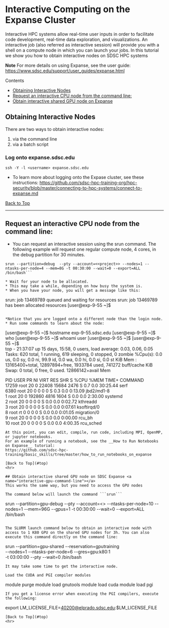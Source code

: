 # Interactive Computing on the Expanse Cluster
Interactive HPC systems allow real-time user inputs in order to facilitate code development, real-time data exploration, and visualizations. An interactive job (also referred as interactive session) will provide you with a shell on a compute node in which you can launch your jobs. In this tutorial we show you how to obtain interactive nodes on SDSC HPC systems

**Note** For more details on using Expanse, see the user guide: https://www.sdsc.edu/support/user_guides/expanse.html

<!-- TOC -->
<a name="top">Contents
* [Obtaining Interactive Nodes](#interactive-nodes)
* [Request an interactive CPU node from the command line:](#interactive-node-command-line)
* [Obtain interactive shared GPU node on Expanse](#interactive-gpu-command-line)

<!-- tocstop -->


## Obtaining Interactive Nodes<a name="interactive-nodes"></a>
There are two ways to obtain interactive nodes: 
1. via the command line
2. via a batch script

### Log onto expanse.sdsc.edu
```
ssh -Y -l <username> expanse.sdsc.edu
```

* To learn more about logging onto the Expase cluster, see these instructions: https://github.com/sdsc-hpc-training-org/hpc-security/blob/master/connecting-to-hpc-systems/connect-to-expanse.md
 
[Back to Top](#top)
<hr>
 
## Request an interactive CPU node from the command line:  <a name="interactive-node-command-line"></a>
 * You can request an interactive session using the srun command. The following example will request one regular compute node, 4 cores,  in the debug partition for 30 minutes.

```
srun --partition=debug  --pty --account=<<project>> --nodes=1 --ntasks-per-node=4 --mem=8G -t 00:30:00 --wait=0 --export=ALL /bin/bash```

* Wait for your node to be allocated.
* This may take a while, depending on how busy the system is.
* When you have your node, you will get a message like this:

 ```
srun: job 13469789 queued and waiting for resources
srun: job 13469789 has been allocated resources
[user@exp-9-55 ~]$  
 ```
 
*Notice that you are logged onto a different node than the login node.
* Run some commands to learn about the node:

 ```
[user@exp-9-55 ~]$   hostname
exp-9-55.sdsc.edu
[user@exp-9-55 ~]$  who
[user@exp-9-55 ~]$  whoami
user
[user@exp-9-55 ~]$ 
[user@exp-9-55 ~]$  
top - 21:37:07 up 15 days, 15:58,  0 users,  load average: 0.03, 0.06, 0.05
Tasks: 620 total,   1 running, 619 sleeping,   0 stopped,   0 zombie
%Cpu(s):  0.0 us,  0.0 sy,  0.0 ni, 99.9 id,  0.0 wa,  0.0 hi,  0.0 si,  0.0 st
KiB Mem : 13165400+total, 12897894+free,  1933784 used,   741272 buff/cache
KiB Swap:        0 total,        0 free,        0 used. 12866142+avail Mem 

  PID USER      PR  NI    VIRT    RES    SHR S  %CPU %MEM     TIME+ COMMAND                              
17259 root      20   0   22408  15684   2476 S   0.7  0.0  30:25.44 serf                                 
 6380 root      20   0       0      0      0 S   0.3  0.0   0:13.09 jbd2/md1-8                           
    1 root      20   0  192860   4816   1604 S   0.0  0.0   2:30.00 systemd                              
    2 root      20   0       0      0      0 S   0.0  0.0   0:02.72 kthreadd                             
    3 root      20   0       0      0      0 S   0.0  0.0   0:07.61 ksoftirqd/0                          
    8 root      rt   0       0      0      0 S   0.0  0.0   0:01.05 migration/0                          
    9 root      20   0       0      0      0 S   0.0  0.0   0:00.00 rcu_bh                               
   10 root      20   0       0      0      0 S   0.0  0.0   4:00.35 rcu_sched       
```
At this point, you can edit, compile, run code, including MPI, OpenMP, or jupyter notebooks.
For an example of running a notebook, see the __How to Run Notebooks on Expanse__ tutorial:
https://github.com/sdsc-hpc-training/basic_skills/tree/master/how_to_run_notebooks_on_expanse

[Back to Top](#top)
<hr>
 
## Obtain interactive shared GPU node on SDSC Expanse <a name="interactive-gpu-command-line"></a>
This works the same way, but you need to access the GPU nodes

The command below will launch the command ```srun```

```
srun --partition=gpu-debug --pty --account=<<project>> --ntasks-per-node=10 --nodes=1 --mem=96G --gpus=1 -t 00:30:00 --wait=0 --export=ALL /bin/bash
```

The SLURM launch command below to obtain an interactive node with access to 1 K80 GPU on the shared GPU nodes for 3h. You can also execute this command directly on the command line:
```
srun --partition=gpu-shared --reservation=gputraining \
     --nodes=1 --ntasks-per-node=6 --gres=gpu:k80:1 \
     -t 03:00:00 --pty --wait=0 /bin/bash
```
It may take some time to get the interactive node.

Load the CUDA and PGI compiler modules
```
module purge
module load gnutools
module load cuda
module load pgi
```
If you get a license error when executing the PGI compilers, execute the following:

```
export LM_LICENSE_FILE=40200@elprado.sdsc.edu:$LM_LICENSE_FILE
```
[Back to Top](#top)
<hr>
